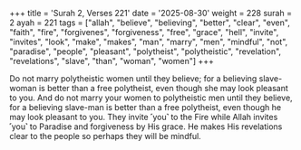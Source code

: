 +++
title = 'Surah 2, Verses 221'
date = '2025-08-30'
weight = 228
surah = 2
ayah = 221
tags = ["allah", "believe", "believing", "better", "clear", "even", "faith", "fire", "forgivenes", "forgiveness", "free", "grace", "hell", "invite", "invites", "look", "make", "makes", "man", "marry", "men", "mindful", "not", "paradise", "people", "pleasant", "polytheist", "polytheistic", "revelation", "revelations", "slave", "than", "woman", "women"]
+++

Do not marry polytheistic women until they believe; for a believing slave-woman is better than a free polytheist, even though she may look pleasant to you. And do not marry your women to polytheistic men until they believe, for a believing slave-man is better than a free polytheist, even though he may look pleasant to you. They invite ˹you˺ to the Fire while Allah invites ˹you˺ to Paradise and forgiveness by His grace. He makes His revelations clear to the people so perhaps they will be mindful.